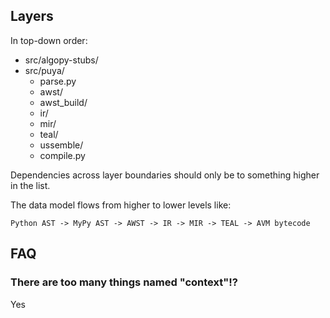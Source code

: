 ## Layers

In top-down order:

-   src/algopy-stubs/
-   src/puya/
    -   parse.py
    -   awst/
    -   awst_build/
    -   ir/
    -   mir/
    -   teal/
    -   ussemble/
    -   compile.py

Dependencies across layer boundaries should only be to something higher in the list.

The data model flows from higher to lower levels like:

    Python AST -> MyPy AST -> AWST -> IR -> MIR -> TEAL -> AVM bytecode

## FAQ

### There are too many things named "context"!?

Yes
